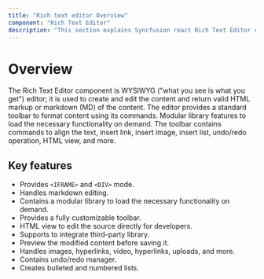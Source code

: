 ```yaml
---
title: "Rich text editor Overview"
component: "Rich Text Editor"
description: "This section explains Syncfusion react Rich Text Editor component overview and it's key features."
---
```


# Overview

The Rich Text Editor component is WYSIWYG ("what you see is what you get") editor; it is used to create and edit the content and return valid HTML markup or markdown (MD) of the content. The editor provides a standard toolbar to format content using its commands. Modular library features to load the necessary functionality on demand. The toolbar contains commands to align the text, insert link, insert image, insert list, undo/redo operation, HTML view, and more.

## Key features

* Provides `<IFRAME>` and `<DIV>` mode.
* Handles markdown editing.
* Contains a modular library to load the necessary functionality on demand.
* Provides a fully customizable toolbar.
* HTML view to edit the source directly for developers.
* Supports to integrate third-party library.
* Preview the modified content before saving it.
* Handles images, hyperlinks, video, hyperlinks, uploads, and more.
* Contains undo/redo manager.
* Creates bulleted and numbered lists.